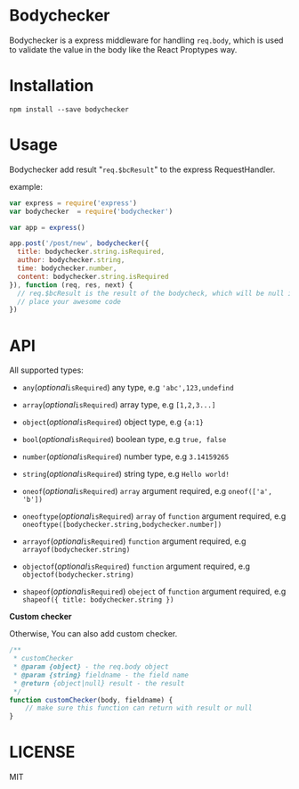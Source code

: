 # Bodychecker

Bodychecker is a express middleware for handling `req.body`, which is used to validate the value in the body like the React Proptypes way.

# Installation

```npm install --save bodychecker```

# Usage 

Bodychecker add result "`req.$bcResult`" to the express RequestHandler. 

example:

```javascript
var express = require('express')
var bodychecker  = require('bodychecker')

var app = express()

app.post('/post/new', bodychecker({
  title: bodychecker.string.isRequired,
  author: bodychecker.string,
  time: bodychecker.number,
  content: bodychecker.string.isRequired
}), function (req, res, next) {
  // req.$bcResult is the result of the bodycheck, which will be null if all the fields are valid
  // place your awesome code
})
```

# API

All supported types:

* `any`(_optional_`isRequired`) any type, e.g `'abc',123,undefind`

* `array`(_optional_`isRequired`) array type, e.g `[1,2,3...]`

* `object`(_optional_`isRequired`) object type, e.g `{a:1}`

* `bool`(_optional_`isRequired`) boolean type, e.g `true, false`

* `number`(_optional_`isRequired`) number type, e.g `3.14159265`

* `string`(_optional_`isRequired`) string type, e.g `Hello world!`

* `oneof`(_optional_`isRequired`) `array` argument required, e.g `oneof(['a', 'b'])`

* `oneoftype`(_optional_`isRequired`) `array` of `function` argument required, e.g `oneoftype([bodychecker.string,bodychecker.number])`

* `arrayof`(_optional_`isRequired`) `function` argument required, e.g `arrayof(bodychecker.string)`

* `objectof`(_optional_`isRequired`) `function` argument required, e.g `objectof(bodychecker.string)`

* `shapeof`(_optional_`isRequired`) `obeject` of  `function` argument required, e.g `shapeof({ title: bodychecker.string })`

__Custom checker__

Otherwise, You can also add custom checker.

```javascript
/**
 * customChecker
 * @param {object} - the req.body object
 * @param {string} fieldname - the field name
 * @return {object|null} result - the result
 */
function customChecker(body, fieldname) {
    // make sure this function can return with result or null
}
```

# LICENSE

MIT
